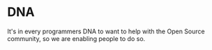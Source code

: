 # DNA
It's in every programmers DNA to want to help with the Open Source community, so we are enabling people to do so.
